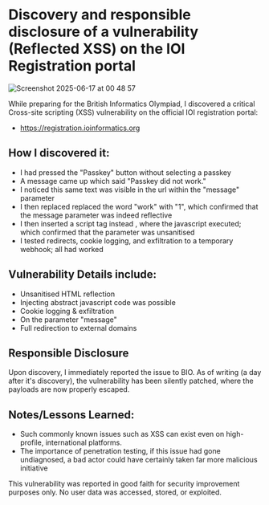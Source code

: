 # Discovery and responsible disclosure of a vulnerability (Reflected XSS) on the IOI Registration portal

![Screenshot 2025-06-17 at 00 48 57](https://github.com/user-attachments/assets/fe383623-7db3-4fe1-80d5-2edfea2bfe44)

While preparing for the British Informatics Olympiad, I discovered a critical Cross-site scripting (XSS) vulnerability on the official IOI registration portal:
- https://registration.ioinformatics.org 

## How I discovered it:
- I had pressed the "Passkey" button without selecting a passkey
- A message came up which said "Passkey did not work."
- I noticed this same text was visible in the url within the "message" parameter
- I then replaced replaced the word "work" with "1", which confirmed that the message parameter was indeed reflective
- I then inserted a script tag instead <script>alert(1)</script>, where the javascript executed; which confirmed that the parameter was unsanitised
- I tested redirects, cookie logging, and exfiltration to a temporary webhook; all had worked

## Vulnerability Details include:
- Unsanitised HTML reflection
- Injecting abstract javascript code was possible
- Cookie logging & exfiltration
- On the parameter "message"
- Full redirection to external domains

## Responsible Disclosure
Upon discovery, I immediately reported the issue to BIO.
As of writing (a day after it's discovery), the vulnerability has been silently patched, where the payloads are now properly escaped.

## Notes/Lessons Learned:
- Such commonly known issues such as XSS can exist even on high-profile, international platforms.
- The importance of penetration testing, if this issue had gone undiagnosed, a bad actor could have certainly taken far more malicious initiative

This vulnerability was reported in good faith for security improvement purposes only. No user data was accessed, stored, or exploited.
